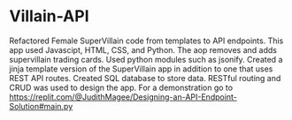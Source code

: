 # Villain-API
Refactored Female SuperVillain code from templates to API endpoints. This app used Javascipt, HTML, CSS, and Python.  The aop removes and adds supervillain trading cards.  Used python modules such as jsonify.  Created a jinja template version of the SuperVillain app in addition to one that uses REST API routes.  Created SQL database to store data. RESTful routing and CRUD was used to design the app.
For a demonstration go to  https://replit.com/@JudithMagee/Designing-an-API-Endpoint-Solution#main.py
